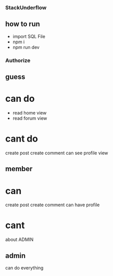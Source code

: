 ### StackUnderflow

## how to run

* import SQL File 
* npm i
* npm run dev

### Authorize
## guess
# can do
- read home view
- read forum view
# cant do
create post
create comment
can see profile view

## member 
# can
create post
create comment
can have profile
# cant 
about ADMIN

## admin
can do everything
